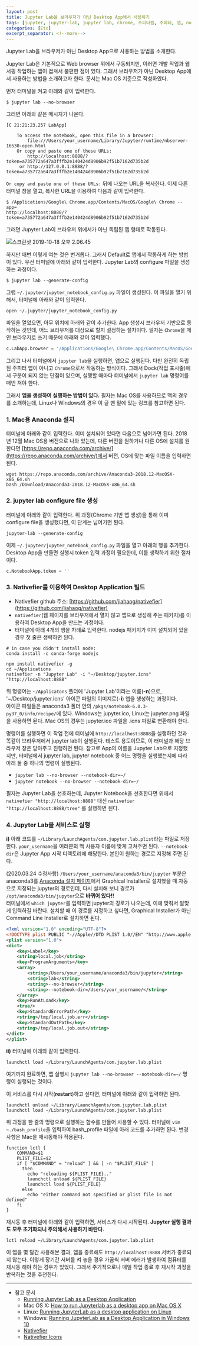 ```yaml
---
layout: post
title: Jupyter Lab을 브라우저가 아닌 Desktop App에서 사용하기
tags: [jupyter, jupyter-lab, jupyter lab, chrome, 주피터랩, 주피터, 앱, no-browser]
categories: [Etc]
excerpt_separator: <!--more-->
---
```

Jupyter Lab을 브라우저가 아닌 Desktop App으로 사용하는 방법을 소개한다.<!--more-->

Jupyter Lab은 기본적으로 Web browser 위에서 구동되지만, 이러면 개발 작업과 웹서핑 작업하는 앱이 겹쳐서 불편한 점이 있다. 그래서 브라우저가 아닌 Desktop App에서 사용하는 방법을 소개하고자 한다. 문서는 Mac OS 기준으로 작성하였다.

먼저 터미널을 켜고 아래와 같이 입력한다.
```
$ jupyter lab --no-browser
```

그러면 아래와 같은 메시지가 나온다.
```
[C 21:21:23.257 LabApp]

    To access the notebook, open this file in a browser:
        file:///Users/your_username/Library/Jupyter/runtime/nbserver-16530-open.html
    Or copy and paste one of these URLs:
        http://localhost:8888/?token=a735772a647a3fffb2e140424d8906b92f51b7162d735b2d
     or http://127.0.0.1:8888/?token=a735772a647a3fffb2e140424d8906b92f51b7162d735b2d
```

`Or copy and paste one of these URLs:` 뒤에 나오는 URL을 복사한다.
이제 다른 터미널 창을 열고, 복사한 URL을 이용하여 다음과 같이 입력한다.

```
$ /Applications/Google\ Chrome.app/Contents/MacOS/Google\ Chrome --app=
http://localhost:8888/?token=a735772a647a3fffb2e140424d8906b92f51b7162d735b2d
```

그러면 Jupyter Lab이 브라우저 위에서가 아닌 독립된 앱 형태로 작동된다.

![스크린샷 2019-10-18 오후 2.06.45](https://i.imgur.com/UI9hTxJ.png)

하지만 매번 이렇게 여는 것은 번거롭다. 그래서 Default로 앱에서 작동하게 하는 방법이 있다. 우선 터미널에 아래와 같이 입력한다. Jupyter Lab의 configure 파일을 생성하는 과정이다.
```
$ jupyter lab --generate-config
```

그럼 `~/.jupyter/jupyter_notebook_config.py` 파일이 생성된다. 이 파일을 열기 위해서, 터미널에 아래와 같이 입력한다.
```
open ~/.jupyter/jupyter_notebook_config.py
```

파일을 열었으면, 아무 위치에 아래와 같이 추가한다. App 생성시 브라우저 기반으로 동작하는 것인데, 어느 브라우저를 대상으로 할지 설정하는 절차이다. 필자는 `Chrome`을 메인 브라우저로 쓰기 때문에 아래와 같이 입력했다.
```python
c.LabApp.browser = '/Applications/Google\ Chrome.app/Contents/MacOS/Google\ Chrome --app=%s'
```

그리고 나서 터미널에서 `jupyter lab`을 실행하면, 앱으로 실행된다.
다만 완전히 독립된 주피터 앱이 아니고 `Chrome`으로서 작동하는 방식이다. 그래서 Dock(작업 표시줄)에서 구분이 되지 않는 단점이 있으며, 실행할 때마다 터미널에서 `jupyter lab` 명령어를 매번 쳐야 한다.

그래서 **앱을 생성하여 실행하는 방법이 있다.** 필자는 Mac OS를 사용하므로 맥의 경우를 소개하는데, Linux나 Windows의 경우 이 글 맨 밑에 있는 링크를 참고하면 된다.

### 1. Mac용 Anaconda 설치
터미널에 아래와 같이 입력한다. 이미 설치되어 있다면 다음으로 넘어가면 된다. 2018년 12월 Mac OS용 버전으로 나와 있는데, 다른 버전을 원하거나 다른 OS에 설치를 원한다면 [https://repo.anaconda.com/archive/](https://repo.anaconda.com/archive/)에서 버전, OS에 맞는 파일 이름을 입력하면 된다.

```
wget https://repo.anaconda.com/archive/Anaconda3-2018.12-MacOSX-x86_64.sh
bash /Download/Anaconda3-2018.12-MacOSX-x86_64.sh
```

### 2. jupyter lab configure file 생성
터미널에 아래와 같이 입력한다. 위 과정(Chrome 기반 앱 생성)을 통해 이미 configure file을 생성했다면, 이 단계는 넘어가면 된다.

```
jupyter-lab --generate-config
```

이제 `~/.jupyter/jupyter_notebook_config.py` 파일을 열고 아래의 행을 추가한다. Desktop App을 만들면 실행시 token 입력 과정이 필요한데, 이를 생략하기 위한 절차이다.

```python
c.NotebookApp.token = ''
```

### 3. Nativefier를 이용하여 Desktop Application 빌드
- Nativefier github 주소: [https://github.com/jiahaog/nativefier](https://github.com/jiahaog/nativefier)
- `nativefier`(웹 페이지를 브라우저에서 열지 않고 앱으로 생성해 주는 패키지)를 이용하여 Desktop App을 만드는 과정이다.
- 터미널에 아래 4개의 행을 차례로 입력한다. nodejs 패키지가 이미 설치되어 있을 경우 첫 줄은 생략하면 된다.

```
# in case you didn't install node:
conda install -c conda-forge nodejs

npm install nativefier -g
cd ~/Applications
nativefier -n "Jupyter Lab" -i "~/Desktop/jupyter.icns" "http://localhost:8888"
```

위 명령어는 `~/Applicatons` 폴더에 'Jupyter Lab'이라는 이름(**-n**)으로, '~/Desktop/jupyter.icns' 아이콘 파일의 이미지로(**-i**) 앱을 생성하는 과정이다.<br>
아이콘 파일들은 anaconda3 폴더 안의 `/pkgs/notebook-6.0.3-py37_0/info/recipe/`에 있다. Windows는 jupyter.ico, Linux는 jupyter.png 파일을 사용하면 된다. Mac OS의 경우는 jupyter.ico 파일을 .icns 파일로 변환해야 한다.

명령어를 실행하면 이 작업 전에 터미널에 `http://localhost:8888`을 실행하던 것과 똑같이 브라우저에서 jupyter lab이 실행된다. 테스트 용도이므로, 이 터미널과 해당 브라우저 창은 닫아주고 진행하면 된다.
참고로 App의 이름을 Jupyter Lab으로 지정했지만, 터미널에서 jupyter lab, jupyter notebook 중 어느 명령을 실행했는지에 따라 아래 둘 중 하나의 명령이 실행된다.
- `jupyter lab --no-browser --notebook-dir=~/`
- `jupyter notebook --no-browser --notebook-dir=~/`

필자는 Jupyter Lab을 선호하는데, Jupyter Notebook을 선호한다면 위에서 `nativefier "http://localhost:8888"` 대신 `nativefier "http://localhost:8888/tree"` 를 실행하면 된다.

### 4. Jupyter Lab을 서비스로 실행

**i)** 아래 코드를 `~/Library/LaunchAgents/com.jupyter.lab.plist`라는 파일로 저장한다. `your_username`을 여러분의 맥 사용자 이름에 맞게 고쳐주면 된다. `--notebook-dir`은 Jupyter App 시작 디렉토리에 해당한다. 본인이 원하는 경로로 지정해 주면 된다.

(2020.03.24 수정사항) `/Users/your_username/anaconda3/bin/jupyter` 부분은 anaconda3를 [Anaconda 설치 페이지](https://www.anaconda.com/distribution/)에서 Graphical Installer로 설치했을 때 자동으로 지정되는 jupyter의 경로인데, 다시 설치해 보니 경로가 `/opt/anaconda3/bin/jupyter`으로 **바뀌어 있다!!**<br>
터미널에서 `which jupyter`를 입력하면 jupyter의 경로가 나오는데, 이에 맞춰서 알맞게 입력하길 바란다. 설치할 때 이 경로를 지정하고 싶다면, Graphical Installer가 아닌 Command Line Installer로 설치하면 된다.

```xml
<?xml version="1.0" encoding="UTF-8"?>
<!DOCTYPE plist PUBLIC "-//Apple//DTD PLIST 1.0//EN" "http://www.apple.com/DTDs/PropertyList-1.0.dtd">
<plist version="1.0">
<dict>
	<key>Label</key>
	<string>local.job</string>
	<key>ProgramArguments</key>
	<array>
		<string>/Users/your_username/anaconda3/bin/jupyter</string>
		<string>lab</string>
		<string>--no-browser</string>
		<string>--notebook-dir=/Users/your_username/</string>
	</array>
	<key>RunAtLoad</key>
	<true/>
	<key>StandardErrorPath</key>
	<string>/tmp/local.job.err</string>
	<key>StandardOutPath</key>
	<string>/tmp/local.job.out</string>
</dict>
</plist>
```

**ii)** 터미널에 아래와 같이 입력한다.
```
launchctl load ~/Library/LaunchAgents/com.jupyter.lab.plist
```
여기까지 완료하면, 앱 실행시 `jupyter lab --no-browser --notebook-dir=~/` 명령이 실행되는 것이다.

이 서비스를 다시 시작(**restart**)하고 싶다면, 터미널에 아래와 같이 입력하면 된다.
```
launchctl unload ~/Library/LaunchAgents/com.jupyter.lab.plist
launchctl load ~/Library/LaunchAgents/com.jupyter.lab.plist
```

위 과정을 한 줄의 명령으로 실행하는 함수를 만들어 사용할 수 있다. 터미널에 `vim ~./bash_profile`을 입력하여 bash_profile 파일에 아래 코드를 추가하면 된다. 변경 사항은 Mac을 재시동해야 적용된다.

```
function lctl {
    COMMAND=$1
    PLIST_FILE=$2
    if [ "$COMMAND" = "reload" ] && [ -n "$PLIST_FILE" ]
      then
        echo "reloading ${PLIST_FILE}.."
        launchctl unload ${PLIST_FILE}
        launchctl load ${PLIST_FILE}
      else
        echo "either command not specified or plist file is not defined"
    fi
}
```

재시동 후 터미널에 아래와 같이 입력하면, 서비스가 다시 시작된다. **Jupyter 실행 결과도 모두 초기화되니 주의해서 사용하기 바란다.**

```
lctl reload ~/Library/LaunchAgents/com.jupyter.lab.plist
```

이 앱을 몇 달간 사용해본 결과, 앱을 종료해도 `http://localhost:8888` 서버가 종료되지 않는다. 이렇게 장기간 서버를 켜 놓을 경우 가끔씩 서버 에러가 발생하여 컴퓨터를 재시동 해야 하는 경우가 있었다. 그래서 주기적으로나 매일 작업 종료 후 재시작 과정을 반복하는 것을 추천한다.

---
- 참고 문서
  - [Running Jupyter Lab as a Desktop Application](http://christopherroach.com/articles/jupyterlab-desktop-app/)
  - Mac OS X: [How to run Jupyterlab as a desktop app on Mac OS X](https://gist.github.com/xiaolai/697ec3ea1607994440abf574c0f017e5)
  - Linux: [Running JupyterLab as a desktop application on Linux](https://blog.aldomann.com/jupyterlab-desktop-on-linux/)
  - Windows: [Running JupyterLab as a Desktop Application in Windows 10
  ](https://stackoverflow.com/questions/51036132/running-jupyterlab-as-a-desktop-application-in-windows-10)
  - [Nativefier](https://github.com/jiahaog/nativefier/)
  - [Nativefier Icons](https://github.com/jiahaog/nativefier-icons)
